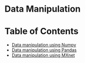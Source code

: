 # Data Manipulation

Table of Contents
=================
* [Data manipulation using Numpy](https://github.com/purvasingh96/Deep-learning-with-neural-networks/tree/master/d2l_ai/ch_2_data_manipulation/Numpy) 
* [Data manipulation using Pandas](https://github.com/purvasingh96/Deep-learning-with-neural-networks/tree/master/d2l_ai/ch_2_data_manipulation/Pandas)
* [Data manipulation using MXnet](https://github.com/purvasingh96/Deep-learning-with-neural-networks/tree/master/d2l_ai/ch_2_data_manipulation/MXnet)

